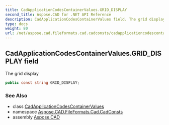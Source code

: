 ```yaml
---
title: CadApplicationCodesContainerValues.GRID_DISPLAY
second_title: Aspose.CAD for .NET API Reference
description: CadApplicationCodesContainerValues field. The grid display
type: docs
weight: 80
url: /net/aspose.cad.fileformats.cad.cadconsts/cadapplicationcodescontainervalues/grid_display/
---
```

## CadApplicationCodesContainerValues.GRID_DISPLAY field

The grid display

```csharp
public const string GRID_DISPLAY;
```

### See Also

* class [CadApplicationCodesContainerValues](../)
* namespace [Aspose.CAD.FileFormats.Cad.CadConsts](../../cadapplicationcodescontainervalues/)
* assembly [Aspose.CAD](../../../)


